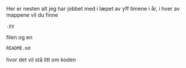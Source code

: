 Her er nesten alt jeg har jobbet med i læpet av yff timene i år, i hver av mappene vil du finne
```bash
.py
```
filen og en 
```bash
README.md
```
hvor det vil stå litt om koden
